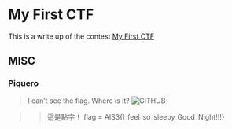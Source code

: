 # My First CTF
This is a write up of the contest [My First CTF](https://mfctf.ais3.org/challenges)

## MISC
### Piquero
> I can’t see the flag. Where is it?
> ![GITHUB](https://mfctf.ais3.org/files/87e27cc8a1a515c5bdbaab2a3f898dc9/Piquero_99c9aa83fe492df8d52229017d4dca92297c9aeb.jpg?token=eyJ1c2VyX2lkIjoxNzQsInRlYW1faWQiOm51bGwsImZpbGVfaWQiOjE5fQ.Xu3ifA.Fwm5Aacr8so8kHZ08450Nyz5e90)

>> 這是點字！
>> flag = AIS3{I_feel_so_sleepy_Good_Night!!!}

